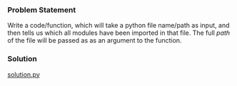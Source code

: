### Problem Statement
Write a code/function, which will take a python file name/path as input, and then tells us which all modules have been imported in that file. The full _path_ of the file will be passed as as an argument to the function.

### Solution
[solution.py](https://github.com/ashwani99/dgplug-python-exercises/blob/master/Problem%2010/solution.py)
